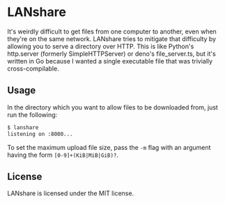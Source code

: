 # LANshare

It's weirdly difficult to get files from one computer to another, even when
they're on the same network. LANshare tries to mitigate that difficulty by
allowing you to serve a directory over HTTP. This is like Python's http.server
(formerly SimpleHTTPServer) or deno's file\_server.ts, but it's written in Go
because I wanted a single executable file that was trivially cross-compilable.

## Usage

In the directory which you want to allow files to be downloaded from, just run
the following:

```sh
$ lanshare
listening on :8080...
```

To set the maximum upload file size, pass the `-m` flag with an argument having
the form `[0-9]+(KiB|MiB|GiB)?`.

## License

LANshare is licensed under the MIT license.
